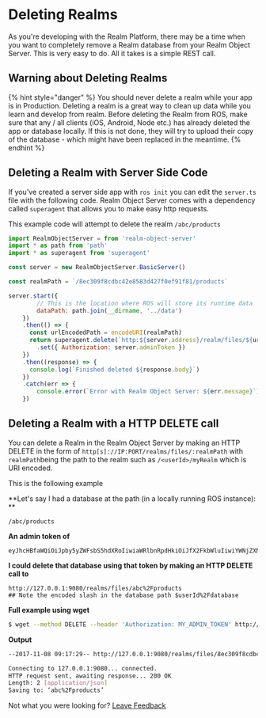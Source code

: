 # Deleting Realms

As you're developing with the Realm Platform, there may be a time when you want to completely remove a Realm database from your Realm Object Server. This is very easy to do. All it takes is a simple REST call.

## Warning about Deleting Realms

{% hint style="danger" %}
You should never delete a realm while your app is in Production. Deleting a realm is a great way to clean up data while you learn and develop from realm. Before deleting the Realm from ROS, make sure that any / all clients \(iOS, Android, Node etc.\) has already deleted the app or database locally. If this is not done, they will try to upload their copy of the database - which might have been replaced in the meantime. 
{% endhint %}



## Deleting a Realm with Server Side Code

If you've created a server side app with `ros init` you can edit the `server.ts` file with the following code. Realm Object Server comes with a dependency called `superagent` that allows you to make easy http requests.

This example code will attempt to delete the realm `/abc/products`

```javascript
import RealmObjectServer = from 'realm-object-server'
import * as path from 'path'
import * as superagent from 'superagent'

const server = new RealmObjectServer.BasicServer()

const realmPath = `/8ec309f8cdbc42e8583d427f0ef91f81/products`

server.start({
        // This is the location where ROS will store its runtime data
        dataPath: path.join(__dirname, '../data')
    })
    .then(() => {
      const urlEncodedPath = encodeURI(realmPath)
      return superagent.delete(`http:${server.address}/realm/files/${urlEncodedPath}`)
        .set({ Authorization: server.adminToken })
    })
    .then((response) => {
      console.log(`Finished deleted ${response.body}`)
    })
    .catch(err => {
        console.error(`Error with Realm Object Server: ${err.message}`)
    })
```

## Deleting a Realm with a HTTP DELETE call

You can delete a Realm in the Realm Object Server by making an HTTP DELETE in the form of `http[s]://IP:PORT/realms/files/:realmPath` with `realmPath`being the path to the realm such as `/<userId>/myRealm` which is URI encoded.

This is the following example 

**Let's say I had a database at the path \(in a locally running ROS instance\): **

```text
/abc/products
```

**An admin token of**

```text
eyJhcHBfaWQiOiJpby5yZWFsbS5hdXRoIiwiaWRlbnRpdHkiOiJfX2FkbWluIiwiYWNjZXNzIjpbImRvd25sb2FkIiwidXBsb2FkIiwibWFuYWdlIl0sInNhbHQiOiI1MjYyNTUyMyJ9:ii1TmI40IE4pI2NO7xR/ZDLjq9ufKoRSKf+9yH3RALe+r9hpJxha2f8WBe8TmJgvNwBSlaIfCaH1nK19xirrv8BM9DLfowI25AaK+IXj0ylXD4tqsCpo4UkAagbgWCc/zKpj9YGzQJV22JYKtv5Q7Tdg9GVWev5dWQi/m+JY7tArYaaH46sxOYFsEHKxJ+Oi/KXXZu4KhzcssWf5n4bbgHDICl/CA9gX97r3DxPrn0AVlqKDcVZbAqlEIQhzzgrsoMlhUa9KaTxiXVvAIkS8X0axDtHMAwndNhcKnfJIK7wOg43tbsqcoVQQUoO4X/voDb+FZWnlNNl5mvRnvSDKhw==
```

**I could delete that database using that token by making an HTTP DELETE call to**

```http
http://127.0.0.1:9080/realms/files/abc%2Fproducts
## Note the encoded slash in the database path $userId%2Fdatabase
```

**Full example using wget**

```bash
$ wget --method DELETE --header 'Authorization: MY_ADMIN_TOKEN' http://127.0.0.1:9080/realms/files/abc%2Fproducts
```

**Output**

```bash
--2017-11-08 09:17:29-- http://127.0.0.1:9080/realms/files/8ec309f8cdbc42e8583d427f0ef91f81%2Feventblank

Connecting to 127.0.0.1:9080... connected.
HTTP request sent, awaiting response... 200 OK
Length: 2 [application/json]
Saving to: ‘abc%2Fproducts’
```



Not what you were looking for? [Leave Feedback](https://www.getfeedback.com/r/uO1Zl0vE)

